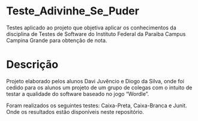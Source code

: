 # Teste_Adivinhe_Se_Puder
Testes aplicado ao projeto que objetiva aplicar os conhecimentos da disciplina de Testes de Software do Instituto Federal da Paraiba Campus Campina Grande para obtenção de nota.

# Descrição 
Projeto elaborado pelos alunos Davi Juvêncio e Diogo da Silva, onde foi cedido para os alunos um projeto de um grupo de colegas com o intuito de testar a qualidade do software baseado no jogo “Wordle”.

Foram realizados os seguintes testes: Caixa-Preta, Caixa-Branca e Junit. Onde os resultados estão disponíveis neste repositório.
